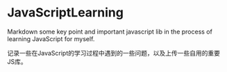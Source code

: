 # JavaScriptLearning
Markdown some key point and important javascript lib in the process of learning JavaScript for myself.	

记录一些在JavaScript的学习过程中遇到的一些问题，以及上传一些自用的重要JS库。
